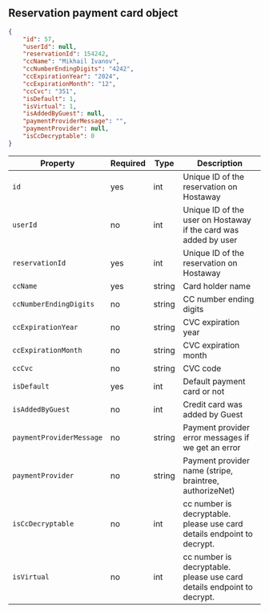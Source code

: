 ## Reservation payment card object

```json
{
    "id": 57,
    "userId": null,
    "reservationId": 154242,
    "ccName": "Mikhail Ivanov",
    "ccNumberEndingDigits": "4242",
    "ccExpirationYear": "2024",
    "ccExpirationMonth": "12",
    "ccCvc": "351",
    "isDefault": 1,
    "isVirtual": 1,
    "isAddedByGuest": null,
    "paymentProviderMessage": "",
    "paymentProvider": null,
    "isCcDecryptable": 0
}
```

Property | Required | Type | Description
-------- | -------- | ---- | ----------- 
`id` | yes | int | Unique ID of the reservation on Hostaway
`userId` | no | int | Unique ID of the user on Hostaway if the card was added by user
`reservationId` | yes | int | Unique ID of the reservation on Hostaway
`ccName` | yes | string | Card holder name
`ccNumberEndingDigits` | no | string | CC number ending digits
`ccExpirationYear` | no | string | CVC expiration year
`ccExpirationMonth` | no | string | CVC expiration month
`ccCvc` | no | string | CVC code
`isDefault` | yes | int | Default payment card or not
`isAddedByGuest` | no | int | Credit card was added by Guest
`paymentProviderMessage` | no | string | Payment provider error messages if we get an error
`paymentProvider` | no | string | Payment provider name (stripe, braintree, authorizeNet)
`isCcDecryptable` | no | int | cc number is decryptable. please use card details endpoint to decrypt.
`isVirtual` | no | int | cc number is decryptable. please use card details endpoint to decrypt.

